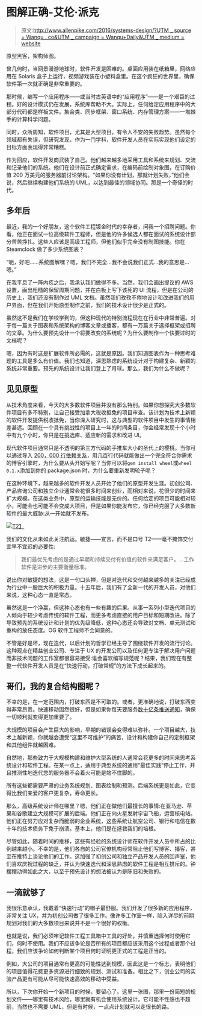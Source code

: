 # 图解正确-艾伦·派克

> 原文:[http://www.allenpike.com/2016/systems-design/?UTM _ source = Wanqu . co&UTM _ campaign = Wanqu+Daily&UTM _ medium = website](http://www.allenpike.com/2016/systems-design/?utm_source=wanqu.co&utm_campaign=Wanqu+Daily&utm_medium=website)

原型黑客，架构师图。

曾几何时，当网景漫游地球时，软件开发是困难的。桌面应用装在纸箱里，网络应用在 Solaris 盒子上运行，视频游戏装在小塑料盒里。在这个疯狂的世界里，确保软件第一次就正确是非常重要的。

那时候，编写一个应用程序——或当时古英语中的“应用程序”——是一个艰巨的过程。好的设计模式仍在发展，系统库帮助不大。实际上，任何给定应用程序中的大部分代码都是样板文件。集合类、同步框架、窗口系统、内存管理方案——一堆棘手的计算科学问题。

同时，众所周知，软件项目，尤其是大型项目，有令人不安的失败趋势。虽然每个领域都有失误，但研究发现，作为一门学科，软件开发人员在实际实现他们设定的目标方面表现得非常糟糕。

作为回应，软件开发商武装了自己。他们越来越多地采用工具和系统来规划、交流和记录他们的系统。他们在设计前正式确定需求，在编码前绘制对象图，在订购价值 200 万美元的服务器前讨论架构。“如果你没有计划，那就计划失败，”他们会说，然后继续构建他们系统的 UML，以达到最佳的领域协同。那是一个奇怪的时代。

## 多年后

最近，我的一个好朋友，这个软件工程镀金时代的幸存者，问我一个招聘问题。你看，他正在面试一位高级软件工程师，但是他的许多候选人都在面试的系统设计部分苦苦挣扎。这些人应该是高级工程师，但他们似乎完全没有制图技能。你在 Steamclock 做了多少系统图表？

“呃，好吧……系统图解嘿？嗯，我们不完全…我不会说我们正式…我的意思是…嗯。”

在我平息了一阵内疚之后，我承认我们做得不多。当然，我们会画出提议的 AWS 设置，画出粗糙的保留周期问题，并在白板上写下该死的 UI 流程，但是在公司的历史上，我们还没有制作过 UML 文档。虽然我们孜孜不倦地设计和改进我们的用户界面，但在我们开始原型制作之前，我们的技术设计很少是正式的。

虽然这不是我们在学校学到的，但这种现代的特别流程现在在行业中非常普遍。对于每一篇关于图表和系统架构的博客文章或播客，都有一万篇关于选择框架或招聘的文章。为什么要预先设计一个将要改变的系统呢？为什么要制作一个快要过时的文档呢？

嗯，因为有时这是扩展软件所必需的，这就是原因。我们知道图表作为一种思考难题的工具是多么有价值。我们也知道，深思熟虑的系统设计对于构建复杂、新颖的系统非常重要。预先的系统设计让我们登上了月球。那么，我们为什么不做呢？

## 见见原型

从技术角度来看，今天的大多数软件项目并没有那么特别。如果你想探究大多数软件项目有多不特别，让自己接受加拿大税收抵免的项目审查。该计划为技术上新颖的软件开发提供税收抵免，当你深入研究时，这与典型的软件项目中发生的事情相差甚远。回顾在一个具有挑战性的项目上一年的时间条目，你会经常发现十个小时中有九个小时，你只是在挑选库、适应新的需求和改进 UI。

现代软件项目通常只是不透明的第三方代码的手推车大小的圣代上的樱桃。当你可以通过导入 [200，000 行依赖关系](https://www.caseyliss.com/2016/3/27/node-is-weird)，用几百行代码就能做出一个完全符合你需求的博客引擎时，为什么要从头开始写呢？当你可以将`gem install wheel`或`wheel 0.1.x`添加到你的 package.json 时，为什么要重新发明轮子呢？

在这种环境下，越来越多的软件开发人员开始了他们的原型开发生涯。初创公司、产品咨询公司和独立企业通常会花很多时间来创业，而相对来说，花很少的时间来扩大规模。在这类业务中，原型的运输技能是无价的。任何给定的项目可能相对较小，可能会也可能不会变成大项目，但是如果你能发布它，你已经克服了大多数新软件的最大威胁:从一开始就不发布。

[![](../Images/fc632a3373f3694e64aa527b171be02e.png)T2】](http://cube-drone.com/comics/c/missing-the-point)

我们的文化从未如此关注航运。敏捷——宣言，而不是口号 T2——毫不掩饰交付宜早不宜迟的必要性:

> 我们最优先考虑的是通过早期和持续交付有价值的软件来满足客户。…工作软件是进步的主要衡量标准。

说出你对敏捷的想法，这是一句口头禅，但是对迭代和交付越来越多的关注已经成为行业中一股巨大的积极力量。十五年后，我们有了全新一代的开发人员，对他们来说，这种心态一直是常态。

虽然这是一个净赢，但这种心态也有一些有趣的后果。从事一系列小型迭代项目的人倾向于较少考虑传统的软件工程，而更多考虑直接的用户目标和短期改进。除了导致预先的系统设计和计划的优先级降低，这种心态还会导致对文档、单元测试和重构的放任态度。OG 软件工程师不会同意的。

不管是好是坏，现在迭代，以后计划的哲学已经主导了围绕软件开发的流行讨论。这种观点在精益创业公司、专注于 UX 的开发公司以及任何更专注于解决用户问题而非技术问题的工作室都很容易接受:谁会喜欢编写规范呢？结果，我们现在有整整一代软件开发人员是在“快速行动，打破常规”的方法下成长起来的。

## 哥们，我的复合结构图呢？

不幸的是，在一定范围内，打破东西是不可取的。或者，更准确地说，打破东西变得非常昂贵。快速移动固然很好，但是如果你每天要服务[数十亿条推送通知](http://www.bizjournals.com/sanjose/news/2013/06/11/14-eye-popping-apple-statistics-from.html)，确保一切顺利就变得更加重要了。

大规模的项目会产生巨大的影响，早期的错误会变得难以弥补。一个项目越大，技术上越新颖，你就越会遭受“这里不可维护”的痛苦，设计和构建你自己的定制框架和其他组件就越困难。

自然地，那些致力于大规模构建和维护大型系统的人通常会花更多的时间来思考系统设计和软件工程。在某一点上，适用于典型系统的通用“最佳实践”停止工作，并且推测性地迭代您的服务器不会着火可能是站不住脚的。

所有这些都需要严肃的业务系统规划、图表绘制和预测。后端系统更是如此，它变得比我们亲爱的客户更复杂，寿命更长。

那么，高级系统设计师在哪里？嗯，他们正在做他们最擅长的事情:在亚马逊、苹果和谷歌建立大规模可扩展的后端。他们正在向火星发射宇宙飞船，运营核电站。他们正在努力应对复杂而脆弱的企业系统，这些系统让航空公司、银行和电信在数十年的技术债务下免于崩溃。基本上，他们是在拯救我们的培根。

尽管如此，随着时间的推移，这些有经验的系统设计师在软件开发人员中所占的比例越来越小。不幸的是，他们各自的公司官僚机构经常阻止他们写博客、播客，甚至在推特上谈论他们的工作。这加强了初创公司和独立产品开发人员的回声室，他们喜欢庆祝过程的缺乏，并认为快速迭代和深思熟虑的软件工程是相互排斥的。钟摆摆动得如此之大，以至于预先设计的想法被认为是陈旧和失败的。

## 一滴就够了

我很乐意承认，我戴着“快速行动”的帽子最舒服。我们开发了很多新的应用程序，非常关注 UX，并为初创公司做了很多工作。像许多工作室一样，陷入详尽的前期规划对我们的大多数项目来说并不是一个很好的权衡。

也就是说，我们必须牢记软件工程工具箱中工具的好处，并慎重选择何时使用它们，何时不使用。我们不应该争论是否所有的项目都应该采用这个过程或者那个过程，我们应该争论如何判断某个项目何时证明更正式的工程是正当的。

例如，大公司的项目通常有更高的可能性达到规模，因此这是一个标志，表明他们的项目值得花费更多资源进行细致的规划、测试和准备。相比之下，创业公司的实验产品更有可能从尽可能快速高效的移动中受益。

所以，下次你开始一个新项目的时候，要留心了。这里一张图，那里一份简短的规划文件——哪里有技术风险，哪里就有机会使用系统设计。它可能不性感也不超前，当然也不需要 UML，但是有时候，一点点计划就可以走很长的路。